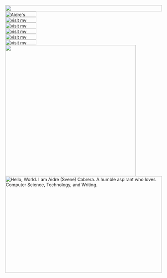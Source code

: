 
<picture>
  <source media="(prefers-color-scheme: dark)" srcset="https://aidre.svene.workers.dev/?section=top&theme=dark">
  <img src="https://aidre.svene.workers.dev/?section=top&theme=light" width="100%" height="20" align="left">
</picture>
<img src="data:null;," width="100%" height="0" align="left" alt="">
<a target="_blank" href="https://github.com/aidrecabrera/aidrecabrera/blob/main/files/Aidre%20Cabrera%20-%20Resume%202023.pdf?raw=true">
  <picture>
    <source media="(prefers-color-scheme: dark)" srcset="https://aidre.svene.workers.dev/?section=link-resume&theme=dark" label="Visit">
    <img src="https://aidre.svene.workers.dev/?section=link-resume&theme=light&i=0" alt="Aidre's Resume 2023" width="100" height="18px" align="left">
  </picture>
</a>
<img src="data:null;," width="100%" height="0" align="left" alt="">
<a target="_blank" href="https://hello.aidre">
  <picture>
    <source media="(prefers-color-scheme: dark)" srcset="https://aidre.svene.workers.dev/?section=link-website&theme=dark" label="Visit">
    <img src="https://aidre.svene.workers.dev/?section=link-website&theme=light&i=0" alt="visit my website" width="100" height="18px" align="left">
  </picture>
</a>
<img src="data:null;," width="100%" height="0" align="left" alt="">
<a target="_blank" href="https://www.linkedin.com/in/aidrecabrera/">
  <picture>
    <source media="(prefers-color-scheme: dark)" srcset="https://aidre.svene.workers.dev/?section=link-linkedin&theme=dark" label="Visit">
    <img src="https://aidre.svene.workers.dev/?section=link-linkedin&theme=light&i=0" alt="visit my linkedin" width="100" height="18px" align="left">
  </picture>
</a>
<img src="data:null;," width="100%" height="0" align="left" alt="">
<a target="_blank" href="https://facebook.com/aidrecabrera777">
  <picture>
    <source media="(prefers-color-scheme: dark)" srcset="https://aidre.svene.workers.dev/?section=link-facebook&theme=dark">
    <img src="https://aidre.svene.workers.dev/?section=link-facebook&theme=light&i=1" alt="visit my Twitter/X profile" width="100" height="18" align="left">
  </picture>
</a>
<img src="data:null;," width="100%" height="0" align="left" alt="">
<a target="_blank" href="https://www.instagram.com/aidrecabrera">
  <picture>
    <source media="(prefers-color-scheme: dark)" srcset="https://aidre.svene.workers.dev/?section=link-instagram&theme=dark">
    <img src="https://aidre.svene.workers.dev/?section=link-instagram&theme=light&i=2" alt="visit my Instagram" width="100" height="18" align="left">
  </picture>
</a>
<img src="data:null;," width="100%" height="0" align="left" alt="">
<a target="_blank" href="https://twitter.com/aidrecabrera">
  <picture>
    <source media="(prefers-color-scheme: dark)" srcset="https://aidre.svene.workers.dev/?section=link-twitter&theme=dark">
    <img src="https://aidre.svene.workers.dev/?section=link-twitter&theme=light&i=1" alt="visit my Twitter/X profile" width="100" height="18" align="left">
  </picture>
</a>
<picture>
  <source media="(prefers-color-scheme: dark)" srcset="https://aidre.svene.workers.dev/?section=fallback&theme=dark">
  <img src="https://aidre.svene.workers.dev/?section=fallback&theme=light" alt="" width="420" align="left">
</picture>

<picture>
  <source media="(prefers-color-scheme: dark)" srcset="https://aidre.svene.workers.dev/?section=main&theme=dark">
  <img src="https://aidre.svene.workers.dev/?section=main&theme=light" alt="Hello, World. I am Aidre (Svene) Cabrera. A humble aspirant who loves Computer Science, Technology, and Writing." width="100%" height="310" align="left">
</picture>
